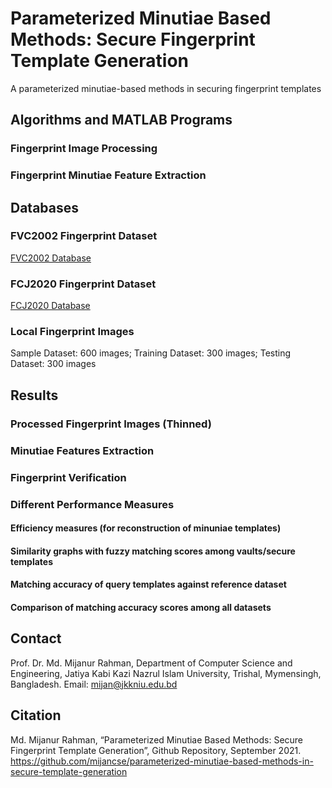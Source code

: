 # Parameterized Minutiae Based Methods: Secure Fingerprint Template Generation
A parameterized minutiae-based methods in securing fingerprint templates

## Algorithms and MATLAB Programs
### Fingerprint Image Processing
### Fingerprint Minutiae Feature Extraction

## Databases
### FVC2002 Fingerprint Dataset
[FVC2002 Database](http://bias.csr.unibo.it/fvc2002/default.asp)
### FCJ2020 Fingerprint Dataset
[FCJ2020 Database](https://github.com/mijancse/FCJ2020_Fingerprint_Database)
### Local Fingerprint Images
Sample Dataset: 600 images; Training Dataset: 300 images; Testing Dataset: 300 images

## Results
  ### Processed Fingerprint Images (Thinned)
  ### Minutiae Features Extraction
  ### Fingerprint Verification
  ### Different Performance Measures
  #### Efficiency measures (for reconstruction of minuniae templates)
  #### Similarity graphs with fuzzy matching scores among vaults/secure templates
  #### Matching accuracy of query templates against reference dataset
  #### Comparison of matching accuracy scores among all datasets
  
## Contact
Prof. Dr. Md. Mijanur Rahman, Department of Computer Science and Engineering, Jatiya Kabi Kazi Nazrul Islam University, Trishal, Mymensingh, Bangladesh. Email: mijan@jkkniu.edu.bd

## Citation
Md. Mijanur Rahman, “Parameterized Minutiae Based Methods: Secure Fingerprint Template Generation”, Github Repository, September 2021. https://github.com/mijancse/parameterized-minutiae-based-methods-in-secure-template-generation 


